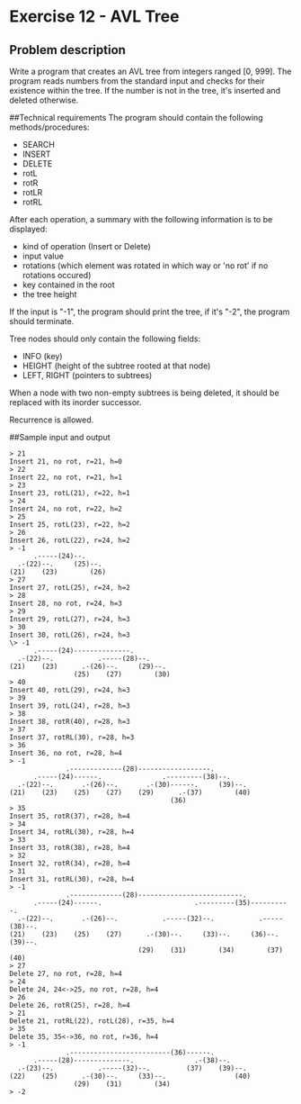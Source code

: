 # Exercise 12 - AVL Tree
## Problem description
Write a program that creates an AVL tree from integers ranged [0, 999].
The program reads numbers from the standard input and checks for their
existence within the tree. If the number is not in the tree, it's inserted
and deleted otherwise.

##Technical requirements
The program should contain the following methods/procedures:
* SEARCH
* INSERT
* DELETE
* rotL
* rotR
* rotLR
* rotRL

After each operation, a summary with the following information
is to be displayed:
* kind of operation (Insert or Delete)
* input value
* rotations (which element was rotated in which way
or 'no rot' if no rotations occured)
* key contained in the root
* the tree height

If the input is "-1", the program should print the tree,
if it's "-2", the program should terminate.

Tree nodes should only contain the following fields:
* INFO (key)
* HEIGHT (height of the subtree rooted at that node)
* LEFT, RIGHT (pointers to subtrees)

When a node with two non-empty subtrees is being deleted, it should be
replaced with its inorder successor.

Recurrence is allowed.

##Sample input and output
````
> 21
Insert 21, no rot, r=21, h=0
> 22
Insert 22, no rot, r=21, h=1
> 23
Insert 23, rotL(21), r=22, h=1
> 24
Insert 24, no rot, r=22, h=2
> 25
Insert 25, rotL(23), r=22, h=2
> 26
Insert 26, rotL(22), r=24, h=2
> -1
      .-----(24)--.       
  .-(22)--.     (25)--.   
(21)    (23)        (26)
> 27
Insert 27, rotL(25), r=24, h=2
> 28
Insert 28, no rot, r=24, h=3
> 29
Insert 29, rotL(27), r=24, h=3
> 30
Insert 30, rotL(26), r=24, h=3
\> -1
      .-----(24)--------------.               
  .-(22)--.           .-----(28)--.       
(21)    (23)      .-(26)--.     (29)--.   
                (25)    (27)        (30)
> 40
Insert 40, rotL(29), r=24, h=3
> 39
Insert 39, rotL(24), r=28, h=3
> 38
Insert 38, rotR(40), r=28, h=3
> 37
Insert 37, rotRL(30), r=28, h=3
> 36
Insert 36, no rot, r=28, h=4
> -1
              .-------------(28)------------------.                   
      .-----(24)------.               .---------(38)--.           
  .-(22)--.       .-(26)--.       .-(30)------.     (39)--.   
(21)    (23)    (25)    (27)    (29)      .-(37)        (40)
                                        (36)
> 35
Insert 35, rotR(37), r=28, h=4
> 34
Insert 34, rotRL(30), r=28, h=4
> 33
Insert 33, rotR(38), r=28, h=4
> 32
Insert 32, rotR(34), r=28, h=4
> 31
Insert 31, rotRL(30), r=28, h=4
> -1
              .-------------(28)--------------------------.                           
      .-----(24)------.                       .---------(35)----------.           
  .-(22)--.       .-(26)--.           .-----(32)--.           .-----(38)--.       
(21)    (23)    (25)    (27)      .-(30)--.     (33)--.     (36)--.     (39)--.   
                                (29)    (31)        (34)        (37)        (40)
> 27
Delete 27, no rot, r=28, h=4
> 24
Delete 24, 24<->25, no rot, r=28, h=4
> 26
Delete 26, rotR(25), r=28, h=4
> 21
Delete 21, rotRL(22), rotL(28), r=35, h=4
> 35
Delete 35, 35<->36, no rot, r=36, h=4
> -1
              .-------------------------(36)------.                           
      .-----(28)--------------.               .-(38)--.   
  .-(23)--.           .-----(32)--.         (37)    (39)--.   
(22)    (25)      .-(30)--.     (33)--.                 (40)
                (29)    (31)        (34)
> -2
````

